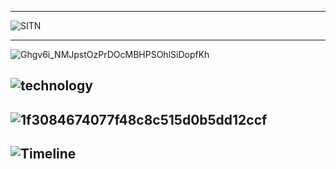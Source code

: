 ---------------
![SITN](https://i2.wp.com/sitn.hms.harvard.edu/wp-content/uploads/2017/08/Anyoha-SITN-Figure-2-AI-timeline-2.jpg)

---------------
![Ghgv6i_NMJpstOzPrDOcMBHPSOhlSiDopfKh](https://assets.weforum.org/editor/Ghgv6i_NMJpstOzPrDOcMBHPSOhlSiDopfKh-LuD8tU.png)

![technology](https://www.futuretimeline.net/21stcentury/images/future-timeline-technology-singularity.jpg)
-------------
![1f3084674077f48c8c515d0b5dd12ccf](https://i.pinimg.com/originals/1f/30/84/1f3084674077f48c8c515d0b5dd12ccf.jpg)
-------------
![Timeline](https://blog.sowiso.nl/wp-content/uploads/2016/07/Timeline.png)
-------------
![]()
-------------
![]()
-------------

